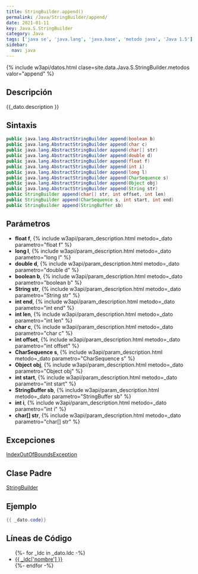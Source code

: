```yaml
---
title: StringBuilder.append()
permalink: /Java/StringBuilder/append/
date: 2021-01-11
key: Java.S.StringBuilder
category: Java
tags: ['java se', 'java.lang', 'java.base', 'metodo java', 'Java 1.5']
sidebar: 
  nav: java
---
```


{% include w3api/datos.html clase=site.data.Java.S.StringBuilder.metodos valor="append" %}

## Descripción
{{_dato.description }}

## Sintaxis
~~~java
public java.lang.AbstractStringBuilder append(boolean b)
public java.lang.AbstractStringBuilder append(char c)
public java.lang.AbstractStringBuilder append(char[] str)
public java.lang.AbstractStringBuilder append(double d)
public java.lang.AbstractStringBuilder append(float f)
public java.lang.AbstractStringBuilder append(int i)
public java.lang.AbstractStringBuilder append(long l)
public java.lang.AbstractStringBuilder append(CharSequence s)
public java.lang.AbstractStringBuilder append(Object obj)
public java.lang.AbstractStringBuilder append(String str)
public StringBuilder append(char[] str, int offset, int len)
public StringBuilder append(CharSequence s, int start, int end)
public StringBuilder append(StringBuffer sb)
~~~

## Parámetros
* **float f**,  {% include w3api/param_description.html metodo=_dato parametro="float f" %}
* **long l**,  {% include w3api/param_description.html metodo=_dato parametro="long l" %}
* **double d**,  {% include w3api/param_description.html metodo=_dato parametro="double d" %}
* **boolean b**,  {% include w3api/param_description.html metodo=_dato parametro="boolean b" %}
* **String str**,  {% include w3api/param_description.html metodo=_dato parametro="String str" %}
* **int end**,  {% include w3api/param_description.html metodo=_dato parametro="int end" %}
* **int len**,  {% include w3api/param_description.html metodo=_dato parametro="int len" %}
* **char c**,  {% include w3api/param_description.html metodo=_dato parametro="char c" %}
* **int offset**,  {% include w3api/param_description.html metodo=_dato parametro="int offset" %}
* **CharSequence s**,  {% include w3api/param_description.html metodo=_dato parametro="CharSequence s" %}
* **Object obj**,  {% include w3api/param_description.html metodo=_dato parametro="Object obj" %}
* **int start**,  {% include w3api/param_description.html metodo=_dato parametro="int start" %}
* **StringBuffer sb**,  {% include w3api/param_description.html metodo=_dato parametro="StringBuffer sb" %}
* **int i**,  {% include w3api/param_description.html metodo=_dato parametro="int i" %}
* **char[] str**,  {% include w3api/param_description.html metodo=_dato parametro="char[] str" %}

## Excepciones
[IndexOutOfBoundsException](/Java/IndexOutOfBoundsException/)

## Clase Padre
[StringBuilder](/Java/StringBuilder/)

## Ejemplo
~~~java
{{ _dato.code}}
~~~

## Líneas de Código
<ul>
{%- for _ldc in _dato.ldc -%}
   <li>
       <a href="{{_ldc['url'] }}">{{ _ldc['nombre'] }}</a>
   </li>
{%- endfor -%}
</ul>
